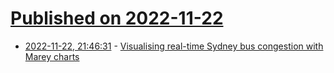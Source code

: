 # [Published on 2022-11-22](index.md)

* [2022-11-22, 21:46:31](https://news.ycombinator.com/item?id=33711981) - [Visualising real-time Sydney bus congestion with Marey charts](https://jakecoppinger.com/2022/11/visualising-sydney-bus-congestion-with-marey-charts/)

